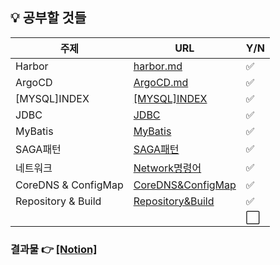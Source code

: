 ## 💡 공부할 것들

| 주제      | URL                                                          | Y/N                  |
| --------- | ------------------------------------------------------------ | -------------------- |
| Harbor | [harbor.md](https://github.com/sujinsu/TIL/blob/main/%EA%B0%9C%EB%85%90/Harbor.md) | :white_check_mark: |
| ArgoCD       | [ArgoCD.md](https://github.com/sujinsu/TIL/blob/main/%EA%B0%9C%EB%85%90/ArgoCD.md) | :white_check_mark:   |
| [MYSQL]INDEX | [[MYSQL]INDEX](https://github.com/sujinsu/TIL/blob/main/%EA%B0%9C%EB%85%90/[MYSQL]INDEX.md) | :white_check_mark:   |
| JDBC         | [JDBC](https://github.com/sujinsu/TIL/blob/main/%EA%B0%9C%EB%85%90/JDBC.md) | :white_check_mark: |
| MyBatis      | [MyBatis](https://github.com/sujinsu/TIL/blob/main/%EA%B0%9C%EB%85%90/MyBatis.md)                                                             | :white_check_mark: |
| SAGA패턴 | [SAGA패턴](https://github.com/sujinsu/TIL/blob/main/%EA%B0%9C%EB%85%90/SAGA패턴.md) | :white_check_mark:   |
| 네트워크 | [Network명령어](https://github.com/sujinsu/TIL/blob/main/%EA%B0%9C%EB%85%90/Network명령어.md) | :white_check_mark: |
| CoreDNS & ConfigMap | [CoreDNS&ConfigMap](https://github.com/sujinsu/TIL/blob/main/%EA%B0%9C%EB%85%90/CoreDNS&ConfigMap.md) | :white_check_mark: |
| Repository  & Build | [Repository&Build](https://github.com/sujinsu/TIL/blob/main/%EA%B0%9C%EB%85%90/Repository&Build.md) | :white_check_mark: |
| | | :white_large_square: |



### 결과물 👉 [[Notion]](https://www.notion.so/fbaf6a02f81344dfbc2329cf60f189e0?v=7b4be346d27040d5acc9d9ad77eb8720&pvs=4)

